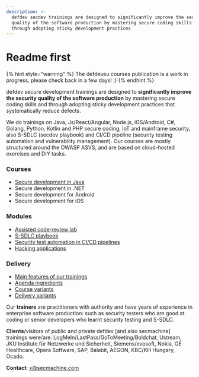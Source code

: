 ```yaml
---
description: >-
  defdev secdev trainings are designed to significantly improve the security
  quality of the software production by mastering secure coding skills and
  through adopting sticky development practices
---
```


# Readme first

{% hint style="warning" %}
The defdeveu courses publication is a work in progress, please check back in a few days! ;\)
{% endhint %}

defdev secure development trainings are designed to **significantly improve the security quality of the software production** by mastering secure coding skills and through adopting sticky development practices that systematically reduce defects.

We do trainings on Java, Js/React/Angular, Node.js, iOS/Android, C\#, Golang, Python, Kotlin and PHP secure coding, IoT and mainframe security, also S-SDLC \(secdev playbook\) and CI/CD pipeline \(security testing automation and vulnerability management\). Our courses are mostly structured around the OWASP ASVS, and are based on cloud-hosted exercises and DIY tasks.

### Courses

* [Secure development in Java](courses/secure-development-in-java.md)
* Secure development in .NET
* Secure development for Android
* Secure development for iOS

### Modules

* [Assisted code-review lab](modules/modules.md)
* [S-SDLC playbook](modules/s-sdlc-playbook.md)
* [Security test automation in CI/CD pipelines](modules/security-test-automation-in-ci-cd-pipelines.md)
* [Hacking applications](modules/hacking-applications.md)

### Delivery

* [Main features of our trainings](delivery/main-features.md)
* [Agenda ingredients](delivery/agenda-ingredients.md)
* [Course variants](delivery/course-variants.md)
* [Delivery variants](delivery/delivery-variants.md)

Our **trainers** are practitioners with authority and have years of experience in enterprise software production: such as security testers who are good at coding or senior developers who learnt security testing and S-SDLC. 

**Clients**/visitors of public and private defdev \[and also secmachine\] trainings were/are: LogMeIn/LastPass/GoToMeeting/Boldchat, Ustream, JKU Institute für Netzwerke und Sicherheit, Siemens/evosoft, Nokia, GE Healthcare, Opera Software, SAP, Balabit, AEGON, KBC/KH Hungary, Ocado.

**Contact**: x@secmachine.com

